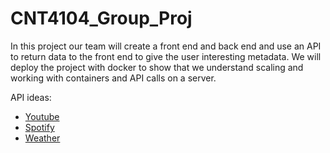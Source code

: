 # CNT4104_Group_Proj
In this project our team will create a front end and back end and use an API to return data to the front end to give the user interesting metadata.
We will deploy the project with docker to show that we understand scaling and working with containers and API calls on a server.

API ideas:
- [Youtube](https://www.youtube.com/watch?v=VNmdw9ZNr1I)
- [Spotify](https://www.youtube.com/watch?v=fVcz-1rVQcs)
- [Weather](https://www.youtube.com/watch?v=UjeXpct3p7M)
